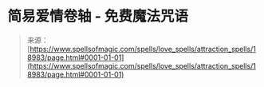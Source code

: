 <!--yml

category: 未分类

date: 2024-06-12 19:00:39

-->

# 简易爱情卷轴 - 免费魔法咒语

> 来源：[https://www.spellsofmagic.com/spells/love_spells/attraction_spells/18983/page.html#0001-01-01](https://www.spellsofmagic.com/spells/love_spells/attraction_spells/18983/page.html#0001-01-01)
